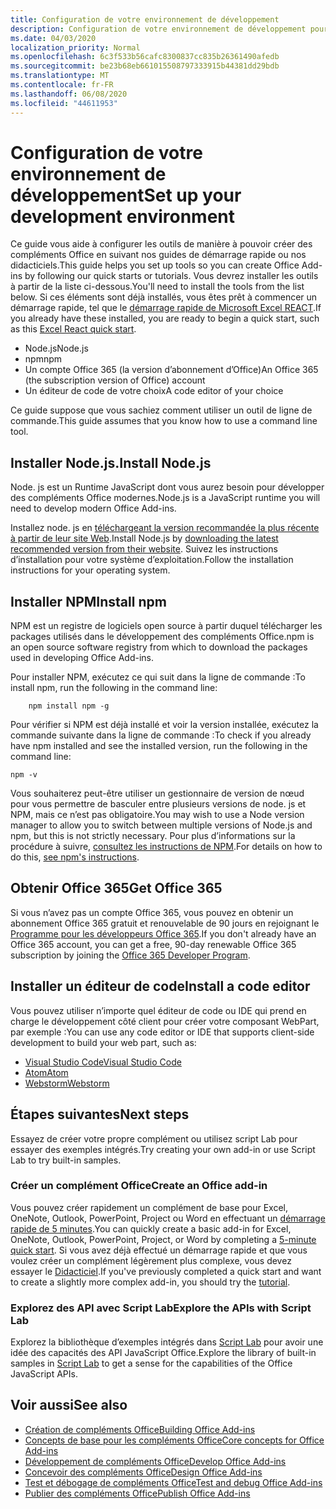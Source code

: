 ```yaml
---
title: Configuration de votre environnement de développement
description: Configuration de votre environnement de développement pour créer des compléments Office
ms.date: 04/03/2020
localization_priority: Normal
ms.openlocfilehash: 6c3f533b56cafc8300837cc835b26361490afedb
ms.sourcegitcommit: be23b68eb661015508797333915b44381dd29bdb
ms.translationtype: MT
ms.contentlocale: fr-FR
ms.lasthandoff: 06/08/2020
ms.locfileid: "44611953"
---
```

# <a name="set-up-your-development-environment"></a><span data-ttu-id="ee16c-103">Configuration de votre environnement de développement</span><span class="sxs-lookup"><span data-stu-id="ee16c-103">Set up your development environment</span></span>

<span data-ttu-id="ee16c-104">Ce guide vous aide à configurer les outils de manière à pouvoir créer des compléments Office en suivant nos guides de démarrage rapide ou nos didacticiels.</span><span class="sxs-lookup"><span data-stu-id="ee16c-104">This guide helps you set up tools so you can create Office Add-ins by following our quick starts or tutorials.</span></span> <span data-ttu-id="ee16c-105">Vous devrez installer les outils à partir de la liste ci-dessous.</span><span class="sxs-lookup"><span data-stu-id="ee16c-105">You'll need to install the tools from the list below.</span></span> <span data-ttu-id="ee16c-106">Si ces éléments sont déjà installés, vous êtes prêt à commencer un démarrage rapide, tel que le [démarrage rapide de Microsoft Excel REACT](../quickstarts/excel-quickstart-react.md).</span><span class="sxs-lookup"><span data-stu-id="ee16c-106">If you already have these installed, you are ready to begin a quick start, such as this [Excel React quick start](../quickstarts/excel-quickstart-react.md).</span></span>

- <span data-ttu-id="ee16c-107">Node.js</span><span class="sxs-lookup"><span data-stu-id="ee16c-107">Node.js</span></span>
- <span data-ttu-id="ee16c-108">npm</span><span class="sxs-lookup"><span data-stu-id="ee16c-108">npm</span></span>
- <span data-ttu-id="ee16c-109">Un compte Office 365 (la version d’abonnement d’Office)</span><span class="sxs-lookup"><span data-stu-id="ee16c-109">An Office 365 (the subscription version of Office) account</span></span>
- <span data-ttu-id="ee16c-110">Un éditeur de code de votre choix</span><span class="sxs-lookup"><span data-stu-id="ee16c-110">A code editor of your choice</span></span>

<span data-ttu-id="ee16c-111">Ce guide suppose que vous sachiez comment utiliser un outil de ligne de commande.</span><span class="sxs-lookup"><span data-stu-id="ee16c-111">This guide assumes that you know how to use a command line tool.</span></span> 

## <a name="install-nodejs"></a><span data-ttu-id="ee16c-112">Installer Node.js.</span><span class="sxs-lookup"><span data-stu-id="ee16c-112">Install Node.js</span></span>

<span data-ttu-id="ee16c-113">Node. js est un Runtime JavaScript dont vous aurez besoin pour développer des compléments Office modernes.</span><span class="sxs-lookup"><span data-stu-id="ee16c-113">Node.js is a JavaScript runtime you will need to develop modern Office Add-ins.</span></span>

<span data-ttu-id="ee16c-114">Installez node. js en [téléchargeant la version recommandée la plus récente à partir de leur site Web](https://nodejs.org).</span><span class="sxs-lookup"><span data-stu-id="ee16c-114">Install Node.js by [downloading the latest recommended version from their website](https://nodejs.org).</span></span> <span data-ttu-id="ee16c-115">Suivez les instructions d’installation pour votre système d’exploitation.</span><span class="sxs-lookup"><span data-stu-id="ee16c-115">Follow the installation instructions for your operating system.</span></span>

## <a name="install-npm"></a><span data-ttu-id="ee16c-116">Installer NPM</span><span class="sxs-lookup"><span data-stu-id="ee16c-116">Install npm</span></span>

<span data-ttu-id="ee16c-117">NPM est un registre de logiciels open source à partir duquel télécharger les packages utilisés dans le développement des compléments Office.</span><span class="sxs-lookup"><span data-stu-id="ee16c-117">npm is an open source software registry from which to download the packages used in developing Office Add-ins.</span></span>

<span data-ttu-id="ee16c-118">Pour installer NPM, exécutez ce qui suit dans la ligne de commande :</span><span class="sxs-lookup"><span data-stu-id="ee16c-118">To install npm, run the following in the command line:</span></span>

```command&nbsp;line
    npm install npm -g
```

<span data-ttu-id="ee16c-119">Pour vérifier si NPM est déjà installé et voir la version installée, exécutez la commande suivante dans la ligne de commande :</span><span class="sxs-lookup"><span data-stu-id="ee16c-119">To check if you already have npm installed and see the installed version, run the following in the command line:</span></span>

```command&nbsp;line
npm -v
```

<span data-ttu-id="ee16c-120">Vous souhaiterez peut-être utiliser un gestionnaire de version de nœud pour vous permettre de basculer entre plusieurs versions de node. js et NPM, mais ce n’est pas obligatoire.</span><span class="sxs-lookup"><span data-stu-id="ee16c-120">You may wish to use a Node version manager to allow you to switch between multiple versions of Node.js and npm, but this is not strictly necessary.</span></span> <span data-ttu-id="ee16c-121">Pour plus d’informations sur la procédure à suivre, [consultez les instructions de NPM](https://docs.npmjs.com/downloading-and-installing-node-js-and-npm).</span><span class="sxs-lookup"><span data-stu-id="ee16c-121">For details on how to do this, [see npm's instructions](https://docs.npmjs.com/downloading-and-installing-node-js-and-npm).</span></span>

## <a name="get-office-365"></a><span data-ttu-id="ee16c-122">Obtenir Office 365</span><span class="sxs-lookup"><span data-stu-id="ee16c-122">Get Office 365</span></span>

<span data-ttu-id="ee16c-123">Si vous n’avez pas un compte Office 365, vous pouvez en obtenir un abonnement Office 365 gratuit et renouvelable de 90 jours en rejoignant le [Programme pour les développeurs Office 365](https://developer.microsoft.com/office/dev-program).</span><span class="sxs-lookup"><span data-stu-id="ee16c-123">If you don't already have an Office 365 account, you can get a free, 90-day renewable Office 365 subscription by joining the [Office 365 Developer Program](https://developer.microsoft.com/office/dev-program).</span></span>

## <a name="install-a-code-editor"></a><span data-ttu-id="ee16c-124">Installer un éditeur de code</span><span class="sxs-lookup"><span data-stu-id="ee16c-124">Install a code editor</span></span>

<span data-ttu-id="ee16c-125">Vous pouvez utiliser n’importe quel éditeur de code ou IDE qui prend en charge le développement côté client pour créer votre composant WebPart, par exemple :</span><span class="sxs-lookup"><span data-stu-id="ee16c-125">You can use any code editor or IDE that supports client-side development to build your web part, such as:</span></span>

- [<span data-ttu-id="ee16c-126">Visual Studio Code</span><span class="sxs-lookup"><span data-stu-id="ee16c-126">Visual Studio Code</span></span>](https://code.visualstudio.com/)
- [<span data-ttu-id="ee16c-127">Atom</span><span class="sxs-lookup"><span data-stu-id="ee16c-127">Atom</span></span>](https://atom.io)
- [<span data-ttu-id="ee16c-128">Webstorm</span><span class="sxs-lookup"><span data-stu-id="ee16c-128">Webstorm</span></span>](https://www.jetbrains.com/webstorm)

## <a name="next-steps"></a><span data-ttu-id="ee16c-129">Étapes suivantes</span><span class="sxs-lookup"><span data-stu-id="ee16c-129">Next steps</span></span>

<span data-ttu-id="ee16c-130">Essayez de créer votre propre complément ou utilisez script Lab pour essayer des exemples intégrés.</span><span class="sxs-lookup"><span data-stu-id="ee16c-130">Try creating your own add-in or use Script Lab to try built-in samples.</span></span>

### <a name="create-an-office-add-in"></a><span data-ttu-id="ee16c-131">Créer un complément Office</span><span class="sxs-lookup"><span data-stu-id="ee16c-131">Create an Office add-in</span></span>

<span data-ttu-id="ee16c-132">Vous pouvez créer rapidement un complément de base pour Excel, OneNote, Outlook, PowerPoint, Project ou Word en effectuant un [démarrage rapide de 5 minutes](../index.md).</span><span class="sxs-lookup"><span data-stu-id="ee16c-132">You can quickly create a basic add-in for Excel, OneNote, Outlook, PowerPoint, Project, or Word by completing a [5-minute quick start](../index.md).</span></span> <span data-ttu-id="ee16c-133">Si vous avez déjà effectué un démarrage rapide et que vous voulez créer un complément légèrement plus complexe, vous devez essayer le [Didacticiel](../index.md).</span><span class="sxs-lookup"><span data-stu-id="ee16c-133">If you've previously completed a quick start and want to create a slightly more complex add-in, you should try the [tutorial](../index.md).</span></span>

### <a name="explore-the-apis-with-script-lab"></a><span data-ttu-id="ee16c-134">Explorez des API avec Script Lab</span><span class="sxs-lookup"><span data-stu-id="ee16c-134">Explore the APIs with Script Lab</span></span>

<span data-ttu-id="ee16c-135">Explorez la bibliothèque d’exemples intégrés dans [Script Lab](explore-with-script-lab.md) pour avoir une idée des capacités des API JavaScript Office.</span><span class="sxs-lookup"><span data-stu-id="ee16c-135">Explore the library of built-in samples in [Script Lab](explore-with-script-lab.md) to get a sense for the capabilities of the Office JavaScript APIs.</span></span>

## <a name="see-also"></a><span data-ttu-id="ee16c-136">Voir aussi</span><span class="sxs-lookup"><span data-stu-id="ee16c-136">See also</span></span>

- [<span data-ttu-id="ee16c-137">Création de compléments Office</span><span class="sxs-lookup"><span data-stu-id="ee16c-137">Building Office Add-ins</span></span>](../overview/office-add-ins-fundamentals.md)
- [<span data-ttu-id="ee16c-138">Concepts de base pour les compléments Office</span><span class="sxs-lookup"><span data-stu-id="ee16c-138">Core concepts for Office Add-ins</span></span>](../overview/core-concepts-office-add-ins.md)
- [<span data-ttu-id="ee16c-139">Développement de compléments Office</span><span class="sxs-lookup"><span data-stu-id="ee16c-139">Develop Office Add-ins</span></span>](../develop/develop-overview.md)
- [<span data-ttu-id="ee16c-140">Concevoir des compléments Office</span><span class="sxs-lookup"><span data-stu-id="ee16c-140">Design Office Add-ins</span></span>](../design/add-in-design.md)
- [<span data-ttu-id="ee16c-141">Test et débogage de compléments Office</span><span class="sxs-lookup"><span data-stu-id="ee16c-141">Test and debug Office Add-ins</span></span>](../testing/test-debug-office-add-ins.md)
- [<span data-ttu-id="ee16c-142">Publier des compléments Office</span><span class="sxs-lookup"><span data-stu-id="ee16c-142">Publish Office Add-ins</span></span>](../publish/publish.md)

